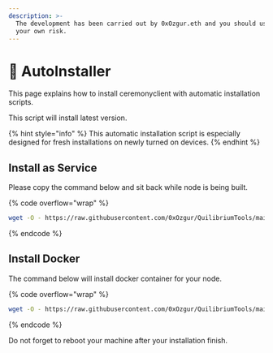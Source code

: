 ```yaml
---
description: >-
  The development has been carried out by 0xOzgur.eth and you should use it at
  your own risk.
---
```


# 🤖 AutoInstaller

This page explains how to install ceremonyclient with automatic installation scripts.&#x20;

This script will install latest version.

{% hint style="info" %}
This automatic installation script is especially designed for fresh installations on newly turned on devices.
{% endhint %}

## Install as Service

Please copy the command below and sit back while node is being built.

{% code overflow="wrap" %}
```bash
wget -O - https://raw.githubusercontent.com/0xOzgur/QuilibriumTools/main/install/install_quilibrium_service.sh | bash
```
{% endcode %}

## Install Docker

The command below will install docker container for your node.

{% code overflow="wrap" %}
```bash
wget -O - https://raw.githubusercontent.com/0xOzgur/QuilibriumTools/main/install/install_docker.sh | bash
```
{% endcode %}

Do not forget to reboot your machine after your installation finish.
